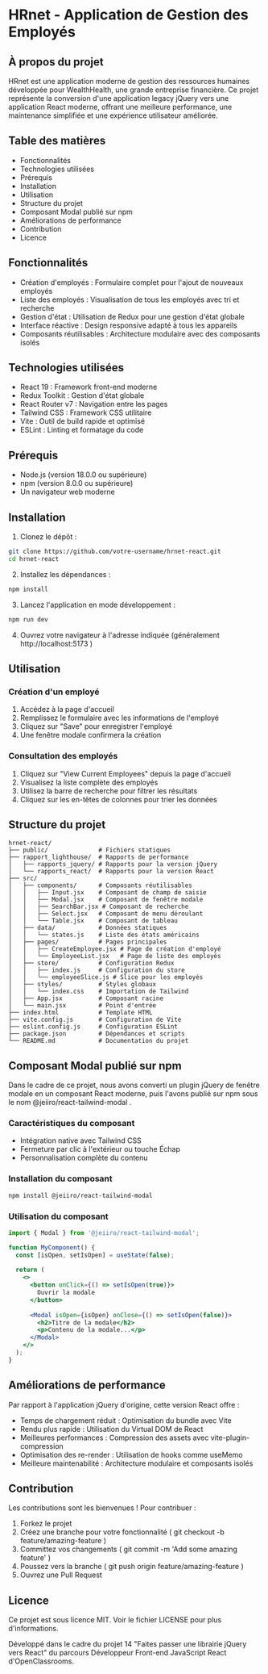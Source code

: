 # HRnet - Application de Gestion des Employés
## À propos du projet
HRnet est une application moderne de gestion des ressources humaines développée pour WealthHealth, une grande entreprise financière. Ce projet représente la conversion d'une application legacy jQuery vers une application React moderne, offrant une meilleure performance, une maintenance simplifiée et une expérience utilisateur améliorée.

## Table des matières
- Fonctionnalités
- Technologies utilisées
- Prérequis
- Installation
- Utilisation
- Structure du projet
- Composant Modal publié sur npm
- Améliorations de performance
- Contribution
- Licence
## Fonctionnalités
- Création d'employés : Formulaire complet pour l'ajout de nouveaux employés
- Liste des employés : Visualisation de tous les employés avec tri et recherche
- Gestion d'état : Utilisation de Redux pour une gestion d'état globale
- Interface réactive : Design responsive adapté à tous les appareils
- Composants réutilisables : Architecture modulaire avec des composants isolés
## Technologies utilisées
- React 19 : Framework front-end moderne
- Redux Toolkit : Gestion d'état globale
- React Router v7 : Navigation entre les pages
- Tailwind CSS : Framework CSS utilitaire
- Vite : Outil de build rapide et optimisé
- ESLint : Linting et formatage du code
## Prérequis
- Node.js (version 18.0.0 ou supérieure)
- npm (version 8.0.0 ou supérieure)
- Un navigateur web moderne
## Installation
1. Clonez le dépôt :
```bash
git clone https://github.com/votre-username/hrnet-react.git
cd hrnet-react
 ```

2. Installez les dépendances :
```bash
npm install
 ```

3. Lancez l'application en mode développement :
```bash
npm run dev
 ```

4. Ouvrez votre navigateur à l'adresse indiquée (généralement http://localhost:5173 )
## Utilisation
### Création d'un employé
1. Accédez à la page d'accueil
2. Remplissez le formulaire avec les informations de l'employé
3. Cliquez sur "Save" pour enregistrer l'employé
4. Une fenêtre modale confirmera la création
### Consultation des employés
1. Cliquez sur "View Current Employees" depuis la page d'accueil
2. Visualisez la liste complète des employés
3. Utilisez la barre de recherche pour filtrer les résultats
4. Cliquez sur les en-têtes de colonnes pour trier les données
## Structure du projet
```plaintext
hrnet-react/
├── public/              # Fichiers statiques
├── rapport_lighthouse/  # Rapports de performance
│   ├── rapports_jquery/ # Rapports pour la version jQuery
│   └── rapports_react/  # Rapports pour la version React
├── src/
│   ├── components/      # Composants réutilisables
│   │   ├── Input.jsx    # Composant de champ de saisie
│   │   ├── Modal.jsx    # Composant de fenêtre modale
│   │   ├── SearchBar.jsx # Composant de recherche
│   │   ├── Select.jsx   # Composant de menu déroulant
│   │   └── Table.jsx    # Composant de tableau
│   ├── data/            # Données statiques
│   │   └── states.js    # Liste des états américains
│   ├── pages/           # Pages principales
│   │   ├── CreateEmployee.jsx # Page de création d'employé
│   │   └── EmployeeList.jsx   # Page de liste des employés
│   ├── store/           # Configuration Redux
│   │   ├── index.js     # Configuration du store
│   │   └── employeeSlice.js # Slice pour les employés
│   ├── styles/          # Styles globaux
│   │   └── index.css    # Importation de Tailwind
│   ├── App.jsx          # Composant racine
│   └── main.jsx         # Point d'entrée
├── index.html           # Template HTML
├── vite.config.js       # Configuration de Vite
├── eslint.config.js     # Configuration ESLint
├── package.json         # Dépendances et scripts
└── README.md            # Documentation du projet
```

## Composant Modal publié sur npm
Dans le cadre de ce projet, nous avons converti un plugin jQuery de fenêtre modale en un composant React moderne, puis l'avons publié sur npm sous le nom @jeiiro/react-tailwind-modal .

### Caractéristiques du composant
- Intégration native avec Tailwind CSS
- Fermeture par clic à l'extérieur ou touche Échap
- Personnalisation complète du contenu
### Installation du composant
```bash
npm install @jeiiro/react-tailwind-modal
 ```

### Utilisation du composant
```jsx
import { Modal } from '@jeiiro/react-tailwind-modal';

function MyComponent() {
  const [isOpen, setIsOpen] = useState(false);
  
  return (
    <>
      <button onClick={() => setIsOpen(true)}>
        Ouvrir la modale
      </button>
      
      <Modal isOpen={isOpen} onClose={() => setIsOpen(false)}>
        <h2>Titre de la modale</h2>
        <p>Contenu de la modale...</p>
      </Modal>
    </>
  );
}
 ```

## Améliorations de performance
Par rapport à l'application jQuery d'origine, cette version React offre :

- Temps de chargement réduit : Optimisation du bundle avec Vite
- Rendu plus rapide : Utilisation du Virtual DOM de React
- Meilleures performances : Compression des assets avec vite-plugin-compression
- Optimisation des re-render : Utilisation de hooks comme useMemo
- Meilleure maintenabilité : Architecture modulaire et composants isolés
## Contribution
Les contributions sont les bienvenues ! Pour contribuer :

1. Forkez le projet
2. Créez une branche pour votre fonctionnalité ( git checkout -b feature/amazing-feature )
3. Committez vos changements ( git commit -m 'Add some amazing feature' )
4. Poussez vers la branche ( git push origin feature/amazing-feature )
5. Ouvrez une Pull Request
## Licence
Ce projet est sous licence MIT. Voir le fichier LICENSE pour plus d'informations.

Développé dans le cadre du projet 14 "Faites passer une librairie jQuery vers React" du parcours Développeur Front-end JavaScript React d'OpenClassrooms.